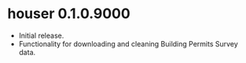 # houser 0.1.0.9000

* Initial release.
* Functionality for downloading and cleaning Building Permits Survey data.
